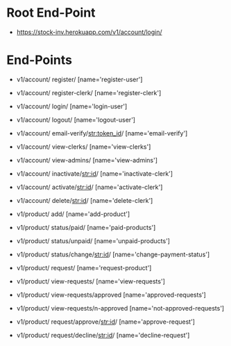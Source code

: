 # Root End-Point
* https://stock-inv.herokuapp.com/v1/account/login/

# End-Points
* v1/account/ register/ [name='register-user']
* v1/account/ register-clerk/ [name='register-clerk']
* v1/account/ login/ [name='login-user']
* v1/account/ logout/ [name='logout-user']
* v1/account/ email-verify/<str:token_id>/ [name='email-verify']
* v1/account/ view-clerks/ [name='view-clerks']
* v1/account/ view-admins/ [name='view-admins']
* v1/account/ inactivate/<str:id>/ [name='inactivate-clerk']
* v1/account/ activate/<str:id>/ [name='activate-clerk']
* v1/account/ delete/<str:id>/ [name='delete-clerk']


* v1/product/ add/ [name='add-product']
* v1/product/ status/paid/ [name='paid-products']
* v1/product/ status/unpaid/ [name='unpaid-products']
* v1/product/ status/change/<str:id>/ [name='change-payment-status']
* v1/product/ request/ [name='request-product']
* v1/product/ view-requests/ [name='view-requests']
* v1/product/ view-requests/approved [name='approved-requests']
* v1/product/ view-requests/n-approved [name='not-approved-requests']
* v1/product/ request/approve/<str:id>/ [name='approve-request']
* v1/product/ request/decline/<str:id>/ [name='decline-request']